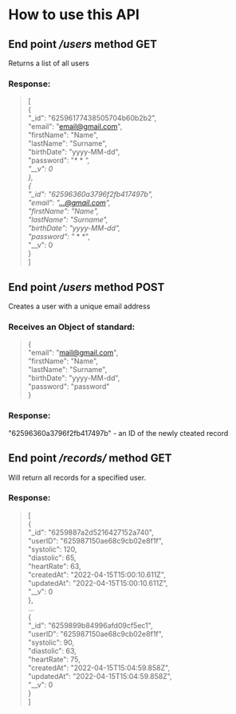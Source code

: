 # How to use this API <br>

## End point */users* method GET<br>

Returns a list of all users<br>

### Response:<br>
>[<br>
>    {<br>
>        "_id": "62596177438505704b60b2b2",<br>
>        "email": "email@gmail.com",<br>
>        "firstName": "Name",<br>
>        "lastName": "Surname",<br>
>        "birthDate": "yyyy-MM-dd",<br>
>        "password": "* * *",<br>
>        "__v": 0<br>
>    },<br>
>    {<br>
>        "_id": "62596360a3796f2fb417497b",<br>
>        "email": "...@gmail.com",<br>
>        "firstName": "Name",<br>
>        "lastName": "Surname",<br>
>        "birthDate": "yyyy-MM-dd",<br>
>        "password": "* * *",<br>
>        "__v": 0<br>
>    }<br>
>]<br>

## End point */users* method POST<br>

Creates a user with a unique email address<br>

### Receives an Object of standard:<br>
>    {<br>
>        "email": "mail@gmail.com",<br>
>        "firstName": "Name",<br>
>        "lastName": "Surname",<br>
>        "birthDate": "yyyy-MM-dd",<br>
>        "password": "password"<br>
>    }<br>

### Response:<br>
"62596360a3796f2fb417497b"   - an ID of the newly cteated record<br>

## End point */records/<userID>* method GET

Will return all records for a specified user.<br>
### Response:<br>
>[<br>
>    {<br>
>        "_id": "6259887a2d5216427152a740",<br>
>        "userID": "625987150ae68c9cb02e8f1f",<br>
>        "systolic": 120,<br>
>        "diastolic": 65,<br>
>        "heartRate": 63,<br>
>        "createdAt": "2022-04-15T15:00:10.611Z",<br>
>        "updatedAt": "2022-04-15T15:00:10.611Z",<br>
>        "__v": 0<br>
>    },<br>
>   ...<br>
>    {<br>
>        "_id": "6259899b84996afd09cf5ec1",<br>
>        "userID": "625987150ae68c9cb02e8f1f",<br>
>        "systolic": 90,<br>
>        "diastolic": 63,<br>
>        "heartRate": 75,<br>
>        "createdAt": "2022-04-15T15:04:59.858Z",<br>
>        "updatedAt": "2022-04-15T15:04:59.858Z",<br>
>        "__v": 0<br>
>    }<br>
>]<br>